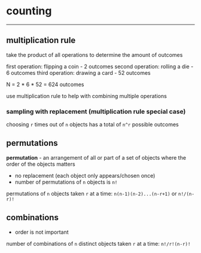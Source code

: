 # counting

---

## multiplication rule

take the product of all operations to determine the amount of outcomes

first operation: flipping a coin - 2 outcomes
second operation: rolling a die - 6 outcomes
third operation: drawing a card - 52 outcomes

N = 2 * 6 * 52 = 624 outcomes

use multiplication rule to help with combining multiple operations

### sampling with replacement (multiplication rule special case)

choosing `r` times out of `n` objects has a total of `n^r` possible outcomes

## permutations

**permutation** - an arrangement of all or part of a set of objects where the
order of the objects matters

- no replacement (each object only appears/chosen once)
- number of permutations of `n` objects is `n!`

permutations of `n` objects taken `r` at a time:
`n(n-1)(n-2)...(n-r+1)` or `n!/(n-r)!`

## combinations

- order is not important

number of combinations of `n` distinct objects taken `r` at a time:
`n!/r!(n-r)!`
